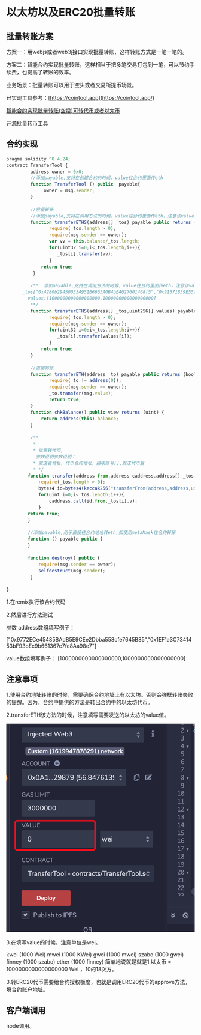 
# 以太坊以及ERC20批量转账

## 批量转账方案

方案一：用webjs或者web3j接口实现批量转账，这样转账方式是一笔一笔的。

方案二：智能合约实现批量转账，这样相当于把多笔交易打包到一笔，可以节约手续费，也提高了转账的效率。

业务场景：批量转账可以用于空头或者交易所提币场景。

已实现工具参考：[https://cointool.app](https://cointool.app/)

[智能合约实现批量转账(空投)可转代币或者以太币](https://www.kanzhun.com/jiaocheng/592521.html)

[开源批量转币工具](https://multisender.app/)

## 合约实现

```javascript
pragma solidity ^0.4.24;
contract TransferTool {
         address owner = 0x0;
         //添加payable,支持在创建合约的时候，value往合约里面传eth
         function TransferTool () public  payable{
              owner = msg.sender;
         }
  
         //批量转账
         //添加payable,支持在调用方法的时候，value往合约里面传eth，注意该value最终平分发给所有账户
         function transferETHS(address[] _tos) payable public returns (bool) {
                require(_tos.length > 0);
                require(msg.sender == owner);
                var vv = this.balance/_tos.length;
                for(uint32 i=0;i<_tos.length;i++){
                   _tos[i].transfer(vv);
                }
             return true;
          }
         
         /**  添加payable,支持在调用方法的时候，value往合约里面传eth，注意该value最终平分发给所有账户
      _tos["0x4280b294500334951B6665A0B4bE4027601468f5","0x91571839E55a6a4D199cc54abcba8c047ecC4622"]
        values:[1000000000000000000,1000000000000000000]  
         **/
         function transferETHS(address[] _tos,uint256[] values) payable public returns (bool) {
                require(_tos.length > 0);
                require(msg.sender == owner);
                for(uint32 i=0;i<_tos.length;i++){
                   _tos[i].transfer(values[i]);
                }
             return true;
         }
         
         //直接转账
         function transferETH(address _to) payable public returns (bool){
                require(_to != address(0));
                require(msg.sender == owner);
                _to.transfer(msg.value);
                return true;
         }
         function chkBalance() public view returns (uint) {
             return address(this).balance;
         }
         
         /**
          * 
          * 批量转代币,
           参数说明参数说明：
          * 发送者地址，代币合约地址，接收账号[],发送代币量
          * */
        function transfer(address from,address caddress,address[] _tos,uint v)public returns (bool){
            require(_tos.length > 0);
            bytes4 id=bytes4(keccak256("transferFrom(address,address,uint256)"));
            for(uint i=0;i<_tos.length;i++){
                caddress.call(id,from,_tos[i],v);
            }
        return true;
        }
         
        //添加payable,用于直接往合约地址转eth,如使用metaMask往合约转账
        function () payable public {
        }
        
        function destroy() public {
            require(msg.sender == owner);
            selfdestruct(msg.sender);
         }
 
}
```

1.在remix执行该合约代码

2.然后进行方法测试

参数 address数组填写例子：

["0x9772ECe45485BAdB5E9CEe2Dbba558cfe7645B85","0x1EF1a3C7341453bF93bEc9b661367c7fc8Aa98e7"]

value数组填写例子：   [1000000000000000000,1000000000000000000]

## 注意事项

1.使用合约地址转账的时候，需要确保合约地址上有以太坊。否则会弹框转账失败的提醒。因为，合约中提供的方法是转出合约中的以太坊代币。

2.transferETH该方法的时候，注意填写需要发送的以太坊的value值。

![47B7D7E3-F859-45DA-8CC8-799CC72C6BE7](./images/47B7D7E3-F859-45DA-8CC8-799CC72C6BE7.png)

3.在填写value的时候，注意单位是wei。

kwei (1000 Wei)
mwei (1000 KWei)
gwei (1000 mwei)
szabo (1000 gwei)
finney (1000 szabo)
ether (1000 finney)
简单地说就是就是1 以太币 = 1000000000000000000 Wei ，10的18次方。

3.转ERC20代币需要给合约授权额度，也就是调用ERC20代币的approve方法，填合约账户地址。

## 客户端调用

node调用。

